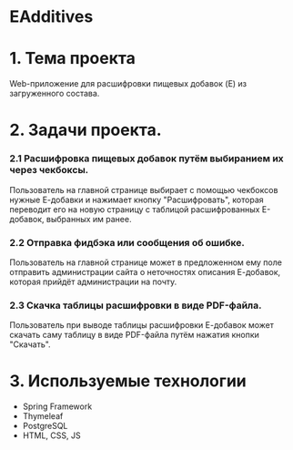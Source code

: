 # EAdditives

# 1. Тема проекта
Web-приложение для расшифровки пищевых добавок (E) из загруженного состава.

# 2. Задачи проекта.

### 2.1 Расшифровка пищевых добавок путём выбиранием их через чекбоксы.
Пользователь на главной странице выбирает с помощью чекбоксов нужные Е-добавки и нажимает кнопку "Расшифровать", которая переводит его на новую страницу с таблицой расшифрованных Е-добавок, выбранных им ранее.

### 2.2 Отправка фидбэка или сообщения об ошибке.
Пользователь на главной странице может в предложенном ему поле отправить администрации сайта о неточностях описания Е-добавок, которая прийдёт администрации на почту.

### 2.3 Скачка таблицы расшифровки в виде PDF-файла.
Пользователь при выводе таблицы расшифровки Е-добавок может скачать саму таблицу в виде PDF-файла путём нажатия кнопки "Скачать". 

# 3. Используемые технологии
- Spring Framework
- Thymeleaf
- PostgreSQL
- HTML, CSS, JS
